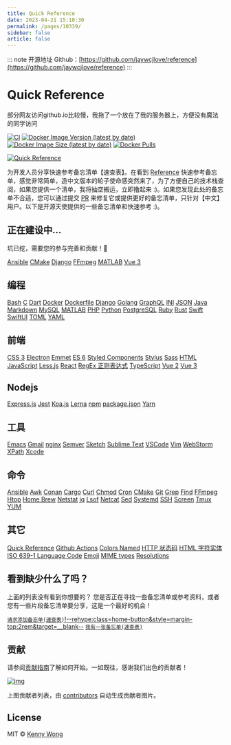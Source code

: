 ```yaml
---
title: Quick Reference
date: 2023-04-21 15:10:30
permalink: /pages/10339/
sidebar: false
article: false
---
```

::: note 开源地址
Github：[https://github.com/jaywcjlove/reference](https://github.com/jaywcjlove/reference)
::: 
# Quick Reference

部分网友访问github.io比较慢，我拖了一个放在了我的服务器上，方便没有魔法的同学访问

[![CI](https://github.com/jaywcjlove/reference/actions/workflows/ci.yml/badge.svg)](https://github.com/jaywcjlove/reference/actions/workflows/ci.yml) [![Docker Image Version (latest by date)](https://img.shields.io/docker/v/wcjiang/reference)](https://hub.docker.com/r/wcjiang/reference) [![Docker Image Size (latest by date)](https://img.shields.io/docker/image-size/wcjiang/reference)](https://hub.docker.com/r/wcjiang/reference) [![Docker Pulls](https://img.shields.io/docker/pulls/wcjiang/reference)](https://hub.docker.com/r/wcjiang/reference)

[![Quick Reference](https://user-images.githubusercontent.com/1680273/200623638-280ac85b-0cfa-4c60-bae3-ae14231acc6f.png)](https://jaywcjlove.github.io/reference)

为开发人员分享快速参考备忘清单【速查表】。在看到 [Reference](https://github.com/Randy8080/reference) 快速参考备忘单，感觉非常简单，造中文版本的轮子使命感突然来了，为了方便自己的技术栈查阅，如果您提供一个清单，我将抽空搬运，立即撸起来 :)。如果您发现此处的备忘单不合适，您可以通过提交 [PR](https://github.com/jaywcjlove/reference/blob/main/CONTRIBUTING.md) 来修复它或提供更好的备忘清单，只针对【中文】用户。以下是开源天使提供的一些备忘清单和快速参考 :)。

## 正在建设中...

坑已挖，需要您的参与完善和贡献！🙏

[Ansible](https://github.com/jaywcjlove/reference/blob/main/docs/ansible.md) [CMake](https://github.com/jaywcjlove/reference/blob/main/docs/cmake.md) [Django](https://github.com/jaywcjlove/reference/blob/main/docs/djiango.md) [FFmpeg](https://github.com/jaywcjlove/reference/blob/main/docs/ffmpeg.md) [MATLAB](https://github.com/jaywcjlove/reference/blob/main/docs/matlab.md) [Vue 3](https://github.com/jaywcjlove/reference/blob/main/docs/vue.md)

## 编程

[Bash](https://github.com/jaywcjlove/reference/blob/main/docs/bash.md) [C](https://github.com/jaywcjlove/reference/blob/main/docs/c.md) [Dart](https://github.com/jaywcjlove/reference/blob/main/docs/dart.md) [Docker](https://github.com/jaywcjlove/reference/blob/main/docs/docker.md) [Dockerfile](https://github.com/jaywcjlove/reference/blob/main/docs/dockerfile.md) [Django](https://github.com/jaywcjlove/reference/blob/main/docs/djiango.md) [Golang](https://github.com/jaywcjlove/reference/blob/main/docs/golang.md) [GraphQL](https://github.com/jaywcjlove/reference/blob/main/docs/graphql.md) [INI](https://github.com/jaywcjlove/reference/blob/main/docs/ini.md) [JSON](https://github.com/jaywcjlove/reference/blob/main/docs/json.md) [Java](https://github.com/jaywcjlove/reference/blob/main/docs/java.md) [Markdown](https://github.com/jaywcjlove/reference/blob/main/docs/markdown.md) [MySQL](https://github.com/jaywcjlove/reference/blob/main/docs/mysql.md) [MATLAB](https://github.com/jaywcjlove/reference/blob/main/docs/matlab.md) [PHP](https://github.com/jaywcjlove/reference/blob/main/docs/php.md) [Python](https://github.com/jaywcjlove/reference/blob/main/docs/python.md) [PostgreSQL](https://github.com/jaywcjlove/reference/blob/main/docs/postgres.md) [Ruby](https://github.com/jaywcjlove/reference/blob/main/docs/ruby.md) [Rust](https://github.com/jaywcjlove/reference/blob/main/docs/rust.md) [Swift](https://github.com/jaywcjlove/reference/blob/main/docs/swift.md) [SwiftUI](https://github.com/jaywcjlove/reference/blob/main/docs/swiftui.md) [TOML](https://github.com/jaywcjlove/reference/blob/main/docs/toml.md) [YAML](https://github.com/jaywcjlove/reference/blob/main/docs/yaml.md)

## 前端

[CSS 3](https://github.com/jaywcjlove/reference/blob/main/docs/css.md) [Electron](https://github.com/jaywcjlove/reference/blob/main/docs/electron.md) [Emmet](https://github.com/jaywcjlove/reference/blob/main/docs/emmet.md) [ES 6](https://github.com/jaywcjlove/reference/blob/main/docs/es6.md) [Styled Components](https://github.com/jaywcjlove/reference/blob/main/docs/styled-components.md) [Stylus](https://github.com/jaywcjlove/reference/blob/main/docs/stylus.md) [Sass](https://github.com/jaywcjlove/reference/blob/main/docs/sass.md) [HTML](https://github.com/jaywcjlove/reference/blob/main/docs/html.md) [JavaScript](https://github.com/jaywcjlove/reference/blob/main/docs/javascript.md) [Less.js](https://github.com/jaywcjlove/reference/blob/main/docs/lessjs.md) [React](https://github.com/jaywcjlove/reference/blob/main/docs/react.md) [RegEx 正则表达式](https://github.com/jaywcjlove/reference/blob/main/docs/regex.md) [TypeScript](https://github.com/jaywcjlove/reference/blob/main/docs/typescript.md) [Vue 2](https://github.com/jaywcjlove/reference/blob/main/docs/vue2.md) [Vue 3](https://github.com/jaywcjlove/reference/blob/main/docs/vue.md)

## Nodejs

[Express.js](https://github.com/jaywcjlove/reference/blob/main/docs/expressjs.md) [Jest](https://github.com/jaywcjlove/reference/blob/main/docs/jest.md) [Koa.js](https://github.com/jaywcjlove/reference/blob/main/docs/koajs.md) [Lerna](https://github.com/jaywcjlove/reference/blob/main/docs/lerna.md) [npm](https://github.com/jaywcjlove/reference/blob/main/docs/npm.md) [package.json](https://github.com/jaywcjlove/reference/blob/main/docs/package.json.md) [Yarn](https://github.com/jaywcjlove/reference/blob/main/docs/yarn.md)

## 工具

[Emacs](https://github.com/jaywcjlove/reference/blob/main/docs/emacs.md) [Gmail](https://github.com/jaywcjlove/reference/blob/main/docs/gmail.md) [nginx](https://github.com/jaywcjlove/reference/blob/main/docs/nginx.md) [Semver](https://github.com/jaywcjlove/reference/blob/main/docs/semver.md) [Sketch](https://github.com/jaywcjlove/reference/blob/main/docs/sketch.md) [Sublime Text](https://github.com/jaywcjlove/reference/blob/main/docs/sublime-text.md) [VSCode](https://github.com/jaywcjlove/reference/blob/main/docs/vscode.md) [Vim](https://github.com/jaywcjlove/reference/blob/main/docs/vim.md) [WebStorm](https://github.com/jaywcjlove/reference/blob/main/docs/webstorm.md) [XPath](https://github.com/jaywcjlove/reference/blob/main/docs/xpath.md) [Xcode](https://github.com/jaywcjlove/reference/blob/main/docs/xcode.md)

## 命令

[Ansible](https://github.com/jaywcjlove/reference/blob/main/docs/ansible.md) [Awk](https://github.com/jaywcjlove/reference/blob/main/docs/awk.md) [Conan](https://github.com/jaywcjlove/reference/blob/main/docs/conan.md) [Cargo](https://github.com/jaywcjlove/reference/blob/main/docs/cargo.md) [Curl](https://github.com/jaywcjlove/reference/blob/main/docs/curl.md) [Chmod](https://github.com/jaywcjlove/reference/blob/main/docs/chmod.md) [Cron](https://github.com/jaywcjlove/reference/blob/main/docs/cron.md) [CMake](https://github.com/jaywcjlove/reference/blob/main/docs/cmake.md) [Git](https://github.com/jaywcjlove/reference/blob/main/docs/git.md) [Grep](https://github.com/jaywcjlove/reference/blob/main/docs/grep.md) [Find](https://github.com/jaywcjlove/reference/blob/main/docs/find.md) [FFmpeg](https://github.com/jaywcjlove/reference/blob/main/docs/ffmpeg.md) [Htop](https://github.com/jaywcjlove/reference/blob/main/docs/htop.md) [Home Brew](https://github.com/jaywcjlove/reference/blob/main/docs/homebrew.md) [Netstat](https://github.com/jaywcjlove/reference/blob/main/docs/netstat.md) [jq](https://github.com/jaywcjlove/reference/blob/main/docs/jq.md) [Lsof](https://github.com/jaywcjlove/reference/blob/main/docs/lsof.md) [Netcat](https://github.com/jaywcjlove/reference/blob/main/docs/netcat.md) [Sed](https://github.com/jaywcjlove/reference/blob/main/docs/sed.md) [Systemd](https://github.com/jaywcjlove/reference/blob/main/docs/systemd.md) [SSH](https://github.com/jaywcjlove/reference/blob/main/docs/ssh.md) [Screen](https://github.com/jaywcjlove/reference/blob/main/docs/screen.md) [Tmux](https://github.com/jaywcjlove/reference/blob/main/docs/tmux.md) [YUM](https://github.com/jaywcjlove/reference/blob/main/docs/yum.md)

## 其它

[Quick Reference](https://github.com/jaywcjlove/reference/blob/main/docs/quickreference.md) [Github Actions](https://github.com/jaywcjlove/reference/blob/main/docs/github-actions.md) [Colors Named](https://github.com/jaywcjlove/reference/blob/main/docs/colors-named.md) [HTTP 状态码](https://github.com/jaywcjlove/reference/blob/main/docs/http-status-code.md) [HTML 字符实体](https://github.com/jaywcjlove/reference/blob/main/docs/html-char.md) [ISO 639-1 Language Code](https://github.com/jaywcjlove/reference/blob/main/docs/iso-639-1.md) [Emoji](https://github.com/jaywcjlove/reference/blob/main/docs/emoji.md) [MIME types](https://github.com/jaywcjlove/reference/blob/main/docs/mime.md) [Resolutions](https://github.com/jaywcjlove/reference/blob/main/docs/resolutions.md)

## 看到缺少什么了吗？

上面的列表没有看到你想要的？ 您是否正在寻找一些备忘清单或参考资料，或者您有一些片段备忘清单要分享，这是一个最好的机会！

[`请求添加备忘单(速查表)`](https://github.com/jaywcjlove/reference/issues/new?title=【备忘清单】+请求%3A+&labels=request&template=cheatsheet-request.md&assignee=jaywcjlove)[!--rehype:class=home-button&style=margin-top:2rem&target=__blank--](!--rehype:class=home-button&style=margin-top:2rem&target=__blank--) [`我有一张备忘单(速查表)`](https://github.com/jaywcjlove/reference/blob/main/CONTRIBUTING.md)

## 贡献

请参阅[贡献指南](https://github.com/jaywcjlove/reference/blob/main/CONTRIBUTING.md)了解如何开始。一如既往，感谢我们出色的贡献者！



[![img](https://jaywcjlove.github.io/reference/CONTRIBUTORS.svg)](https://github.com/jaywcjlove/reference/graphs/contributors)

上图贡献者列表，由 [contributors](https://github.com/jaywcjlove/github-action-contributors) 自动生成贡献者图片。

## License

MIT © [Kenny Wong](https://github.com/jaywcjlove)